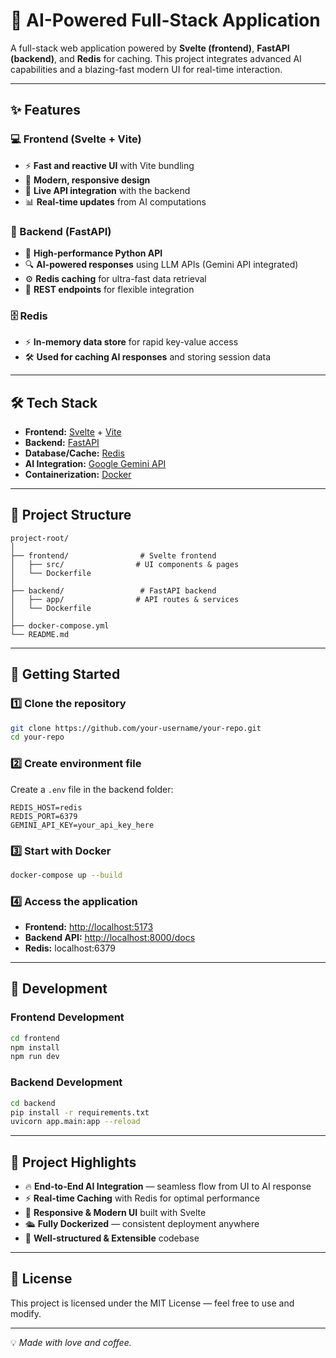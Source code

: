 # 🚀 AI-Powered Full-Stack Application

A full-stack web application powered by **Svelte (frontend)**, **FastAPI (backend)**, and **Redis** for caching. This project integrates advanced AI capabilities and a blazing-fast modern UI for real-time interaction.

---

## ✨ Features

### 💻 Frontend (Svelte + Vite)

- ⚡ **Fast and reactive UI** with Vite bundling
- 🎨 **Modern, responsive design**
- 🔄 **Live API integration** with the backend
- 📊 **Real-time updates** from AI computations

### 🧠 Backend (FastAPI)

- 🚀 **High-performance Python API**
- 🔍 **AI-powered responses** using LLM APIs (Gemini API integrated)
- ⚙️ **Redis caching** for ultra-fast data retrieval
- 📡 **REST endpoints** for flexible integration

### 🗄️ Redis

- ⚡ **In-memory data store** for rapid key-value access
- 🛠 **Used for caching AI responses** and storing session data

---

## 🛠 Tech Stack

- **Frontend:** [Svelte](https://svelte.dev/) + [Vite](https://vitejs.dev/)
- **Backend:** [FastAPI](https://fastapi.tiangolo.com/)
- **Database/Cache:** [Redis](https://redis.io/)
- **AI Integration:** [Google Gemini API](https://ai.google.dev/gemini-api)
- **Containerization:** [Docker](https://www.docker.com/)

---

## 📂 Project Structure

```
project-root/
│
├── frontend/                # Svelte frontend
│   ├── src/                # UI components & pages
│   └── Dockerfile
│
├── backend/                 # FastAPI backend
│   ├── app/                # API routes & services
│   └── Dockerfile
│
├── docker-compose.yml
└── README.md
```

---

## 🚀 Getting Started

### 1️⃣ Clone the repository

```bash
git clone https://github.com/your-username/your-repo.git
cd your-repo
```

### 2️⃣ Create environment file

Create a `.env` file in the backend folder:

```env
REDIS_HOST=redis
REDIS_PORT=6379
GEMINI_API_KEY=your_api_key_here
```

### 3️⃣ Start with Docker

```bash
docker-compose up --build
```

### 4️⃣ Access the application

- **Frontend:** [http://localhost:5173](http://localhost:5173)
- **Backend API:** [http://localhost:8000/docs](http://localhost:8000/docs)
- **Redis:** localhost:6379

---

## 🧪 Development

### Frontend Development

```bash
cd frontend
npm install
npm run dev
```

### Backend Development

```bash
cd backend
pip install -r requirements.txt
uvicorn app.main:app --reload
```

---

## 🌟 Project Highlights

- 🔥 **End-to-End AI Integration** — seamless flow from UI to AI response
- ⚡ **Real-time Caching** with Redis for optimal performance
- 📱 **Responsive & Modern UI** built with Svelte
- 🛳 **Fully Dockerized** — consistent deployment anywhere
- 📖 **Well-structured & Extensible** codebase

---

## 📜 License

This project is licensed under the MIT License — feel free to use and modify.

---

💡 *Made with love and coffee.*

